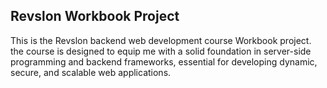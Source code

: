 ## Revslon Workbook Project
This is the Revslon backend web development course Workbook project. the course  is designed to equip me with a solid foundation in server-side programming and backend frameworks, essential for developing dynamic, secure, and scalable web applications.
